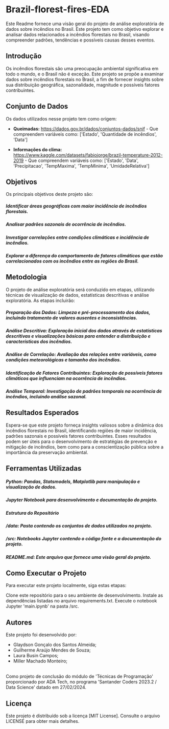 # Brazil-florest-fires-EDA
Este Readme fornece uma visão geral do projeto de análise exploratória de dados sobre incêndios no Brasil. Este projeto tem como objetivo explorar e analisar dados relacionados a incêndios florestais no Brasil, visando compreender padrões, tendências e possíveis causas desses eventos.

## Introdução
Os incêndios florestais são uma preocupação ambiental significativa em todo o mundo, e o Brasil não é exceção. Este projeto se propõe a examinar dados sobre incêndios florestais no Brasil, a fim de fornecer insights sobre sua distribuição geográfica, sazonalidade, magnitude e possíveis fatores contribuintes.

## Conjunto de Dados
Os dados utilizados nesse projeto tem como origem:
- **Queimadas:** https://dados.gov.br/dados/conjuntos-dados/snif - Que compreendem variáveis como: ['Estado', 'Quantidade de incêndios', 'Data']

- **Informações do clima:** https://www.kaggle.com/datasets/fabiojorge/brazil-temperature-2012-2019 - Que compreendem variáveis como:
['Estado', 'Data', 'Precipitacao', 'TempMaxima', 'TempMinima', 'UmidadeRelativa']

## Objetivos
Os principais objetivos deste projeto são:

##### Identificar áreas geográficas com maior incidência de incêndios florestais.
##### Analisar padrões sazonais de ocorrência de incêndios.
##### Investigar correlações entre condições climáticas e incidência de incêndios.
##### Explorar a diferença do comportamento de fatores climáticos que estão correlacionados com os incêndios entre as regiões do Brasil.

## Metodologia
O projeto de análise exploratória será conduzido em etapas, utilizando técnicas de visualização de dados, estatísticas descritivas e análise exploratória. As etapas incluirão:

##### Preparação dos Dados: Limpeza e pré-processamento dos dados, incluindo tratamento de valores ausentes e inconsistências.
##### Análise Descritiva: Exploração inicial dos dados através de estatísticas descritivas e visualizações básicas para entender a distribuição e características dos incêndios.
##### Análise de Correlação: Avaliação das relações entre variáveis, como condições meteorológicas e tamanho dos incêndios.
##### Identificação de Fatores Contribuintes: Exploração de possíveis fatores climáticos que influenciam na ocorrência de incêndios.
##### Análise Temporal: Investigação de padrões temporais na ocorrência de incêndios, incluindo análise sazonal.

## Resultados Esperados
Espera-se que este projeto forneça insights valiosos sobre a dinâmica dos incêndios florestais no Brasil, identificando regiões de maior incidência, padrões sazonais e possíveis fatores contribuintes. Esses resultados podem ser úteis para o desenvolvimento de estratégias de prevenção e mitigação de incêndios, bem como para a conscientização pública sobre a importância da preservação ambiental.

## Ferramentas Utilizadas
##### Python: Pandas, Statsmodels, Matplotlib para manipulação e visualização de dados.
##### Jupyter Notebook para desenvolvimento e documentação do projeto.
##### Estrutura do Repositório
##### /data: Pasta contendo os conjuntos de dados utilizados no projeto.
##### /src: Notebooks Jupyter contendo o código fonte e a documentação do projeto.
##### README.md: Este arquivo que fornece uma visão geral do projeto.

## Como Executar o Projeto
Para executar este projeto localmente, siga estas etapas:

Clone este repositório para o seu ambiente de desenvolvimento.
Instale as dependências listadas no arquivo requirements.txt.
Execute o notebook Jupyter 'main.ipynb' na pasta /src.


## Autores
Este projeto foi desenvolvido por:
- Glaydson Gonçalo dos Santos Almeida;
- Guilherme Araújo Mendes de Souza;
- Laura Busin Campos;
- Miller Machado Monteiro;
<br>
Como projeto de conclusão do módulo de 'Técnicas de Programação' proporcionado por ADA Tech, no programa 'Santander Coders 2023.2 / Data Science' datado em 27/02/2024.

## Licença
Este projeto é distribuído sob a licença [MIT License]. Consulte o arquivo LICENSE para obter mais detalhes.